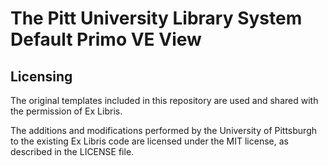 # The Pitt University Library System Default Primo VE View

## Licensing
The original templates included in this repository are used and shared with the permission of Ex Libris.

The additions and modifications performed by the University of Pittsburgh to the existing Ex Libris code are licensed under the MIT license, as described in the LICENSE file.
